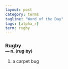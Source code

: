 ```yaml
---
layout: post
category: terms
tagline: "Word of the Day"
tags: [alpha_r]
term: rugby
---
```


<h3>Rugby<br/> <small>&mdash; n. (rug<span>&middot;</span>by)</small></h3>
<p><ol>
<li>a carpet bug</li>
</ol></p>
